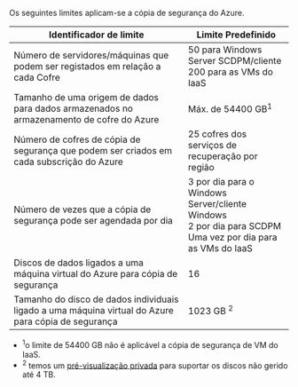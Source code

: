 
Os seguintes limites aplicam-se a cópia de segurança do Azure.

| Identificador de limite | Limite Predefinido |
| --- | --- |
| Número de servidores/máquinas que podem ser registados em relação a cada Cofre |50 para Windows Server SCDPM/cliente <br/> 200 para as VMs do IaaS |
| Tamanho de uma origem de dados para dados armazenados no armazenamento de cofre do Azure |Máx. de 54400 GB<sup>1</sup> |
| Número de cofres de cópia de segurança que podem ser criados em cada subscrição do Azure |25 cofres dos serviços de recuperação por região |
| Número de vezes que a cópia de segurança pode ser agendada por dia |3 por dia para o Windows Server/cliente Windows <br/> 2 por dia para SCDPM <br/> Uma vez por dia para as VMs do IaaS |
| Discos de dados ligados a uma máquina virtual do Azure para cópia de segurança |16 |
| Tamanho do disco de dados individuais ligado a uma máquina virtual do Azure para cópia de segurança| 1023 GB <sup>2</sup>|

* <sup>1</sup>o limite de 54400 GB não é aplicável a cópia de segurança de VM do IaaS.
* <sup>2</sup> temos um [pré-visualização privada](https://gallery.technet.microsoft.com/Instant-recovery-point-and-25fe398a?redir=0) para suportar os discos não gerido até 4 TB. 


